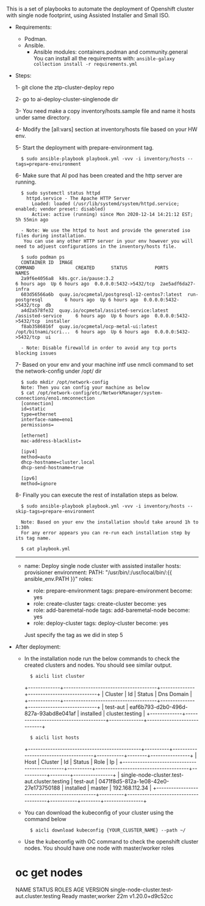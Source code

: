 This is a set of playbooks to automate the deployment of Openshift cluster with single node footprint,
using Assisted Installer and Small ISO.

- Requirements:

    - Podman.
    - Ansible.
        - Ansible modules: containers.podman and community.general
          You can install all the requirements with: `ansible-galaxy collection install -r requirements.yml`

- Steps:

    1- git clone the ztp-cluster-deploy repo

    2- go to ai-deploy-cluster-singlenode dir

    3- You need make a copy inventory/hosts.sample file and name it hosts under same directory.

    4- Modify the [all:vars] section at inventory/hosts file based on your HW env.

    5- Start the deployment with prepare-environment tag.

        $ sudo ansible-playbook playbook.yml -vvv -i inventory/hosts --tags=prepare-environment

    6- Make sure that AI pod has been created and the http server are running.

        $ sudo systemctl status httpd
          httpd.service - The Apache HTTP Server
            Loaded: loaded (/usr/lib/systemd/system/httpd.service; enabled; vendor preset: disabled)
            Active: active (running) since Mon 2020-12-14 14:21:12 EST; 5h 55min ago

        - Note: We use the httpd to host and provide the generated iso files during installation.
         You can use any other HTTP server in your env however you will need to adjuest configurations in the inventory/hosts file.

        $ sudo podman ps
        CONTAINER ID  IMAGE                                          COMMAND               CREATED      STATUS          PORTS                   NAMES
        2a9f6e4056a8  k8s.gcr.io/pause:3.2                                                 6 hours ago  Up 6 hours ago  0.0.0.0:5432->5432/tcp  2ae5adf6da27-infra
        603d56566a6b  quay.io/ocpmetal/postgresql-12-centos7:latest  run-postgresql        6 hours ago  Up 6 hours ago  0.0.0.0:5432->5432/tcp  db
        a4d2a578fe32  quay.io/ocpmetal/assisted-service:latest       /assisted-service     6 hours ago  Up 6 hours ago  0.0.0.0:5432->5432/tcp  installer
        f8ab3586816f  quay.io/ocpmetal/ocp-metal-ui:latest           /opt/bitnami/scri...  6 hours ago  Up 6 hours ago  0.0.0.0:5432->5432/tcp  ui

        - Note: Disable firewalld in order to avoid any tcp ports blocking issues

    7- Based on your env and your machine intf use nmcli command to set the network-config under /opt/ dir

        $ sudo mkdir /opt/network-config
        Note: Then you can config your machine as below
        $ cat /opt/network-config/etc/NetworkManager/system-connections/eno1.nmconnection 
        [connection]
        id=static
        type=ethernet
        interface-name=eno1
        permissions=
        
        [ethernet]
        mac-address-blacklist=
        
        [ipv4]
        method=auto
        dhcp-hostname=cluster.local
        dhcp-send-hostname=true
        
        [ipv6]
        method=ignore

    8- Finally you can execute the rest of installation steps as below.

        $ sudo ansible-playbook playbook.yml -vvv -i inventory/hosts --skip-tags=prepare-environment

        Note: Based on your env the installation should take around 1h to 1:30h
        For any error appears you can re-run each installation step by its tag name.

        $ cat playbook.yml 
	---
	- name: Deploy single node cluster with assisted installer
	  hosts: provisioner
	  environment:
	    PATH: "/usr/bin/:/usr/local/bin/:{{ ansible_env.PATH }}"
	  roles:
	    - role: prepare-environment
	      tags: prepare-environment
	      become: yes
	    - role: create-cluster
	      tags: create-cluster
	      become: yes
	    - role: add-baremetal-node
	      tags: add-baremetal-node
	      become: yes
	    - role: deploy-cluster
	      tags: deploy-cluster
	      become: yes

        Just specify the tag as we did in step 5

- After deployment:

    - In the installation node run the below commands to check the created clusters and nodes. You should see similar output.

            $ aicli list cluster

		+-------------+--------------------------------------+--------------+----------------------------+
		|   Cluster   |                  Id                  |    Status    |         Dns Domain         |
		+-------------+--------------------------------------+--------------+----------------------------+
		|   test-aut  | eaf6b793-d2b0-496d-827a-93abd8e041af |  installed   |      cluster.testing       |
		+-------------+--------------------------------------+--------------+----------------------------+

            $ aicli list hosts

		+----------------------------------------------+----------+--------------------------------------+-----------+--------+----------------+
		|                     Host                     | Cluster  |                  Id                  |   Status  |  Role  |       Ip       |
		+----------------------------------------------+----------+--------------------------------------+-----------+--------+----------------+
		| single-node-cluster.test-aut.cluster.testing | test-aut | 0471f8d5-812a-1e08-42e0-27e173750188 | installed | master | 192.168.112.34 |
		+----------------------------------------------+----------+--------------------------------------+-----------+--------+----------------+

    - You can download the kubeconfig of your cluster using the command below

            $ aicli download kubeconfig {YOUR_CLUSTER_NAME} --path ~/

    - Use the kubeconfig with OC command to check the openshift cluster nodes. You should have one node with master/worker roles

	# oc get nodes

	NAME                                           STATUS   ROLES           AGE   VERSION
	single-node-cluster.test-aut.cluster.testing   Ready    master,worker   22m   v1.20.0+d9c52cc

